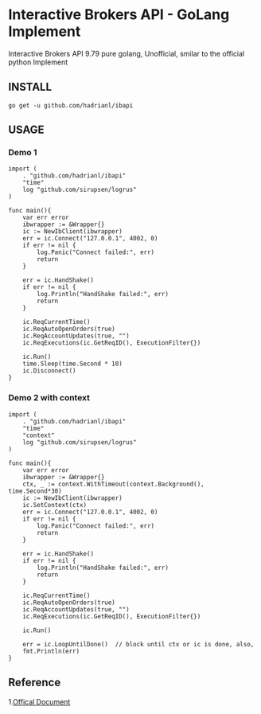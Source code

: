 # Interactive Brokers API - GoLang Implement
Interactive Brokers API 9.79
pure golang, Unofficial, smilar to the official python Implement


## INSTALL
`go get -u github.com/hadrianl/ibapi`

## USAGE
### Demo 1
```golang
import (
    . "github.com/hadrianl/ibapi"
    "time"
    log "github.com/sirupsen/logrus"
)

func main(){
    var err error
    ibwrapper := &Wrapper{}
    ic := NewIbClient(ibwrapper)
    err = ic.Connect("127.0.0.1", 4002, 0)
    if err != nil {
        log.Panic("Connect failed:", err)
        return
    }

    err = ic.HandShake()
    if err != nil {
        log.Println("HandShake failed:", err)
        return
    }

    ic.ReqCurrentTime()
    ic.ReqAutoOpenOrders(true)
    ic.ReqAccountUpdates(true, "")
    ic.ReqExecutions(ic.GetReqID(), ExecutionFilter{})

    ic.Run()
    time.Sleep(time.Second * 10)
    ic.Disconnect()
}

```

### Demo 2 with context 
```golang
import (
    . "github.com/hadrianl/ibapi"
    "time"
    "context"
    log "github.com/sirupsen/logrus"
)

func main(){
    var err error
    ibwrapper := &Wrapper{}
    ctx, _ := context.WithTimeout(context.Background(), time.Second*30)
    ic := NewIbClient(ibwrapper)
    ic.SetContext(ctx)
    err = ic.Connect("127.0.0.1", 4002, 0)
    if err != nil {
        log.Panic("Connect failed:", err)
        return
    }

    err = ic.HandShake()
    if err != nil {
        log.Println("HandShake failed:", err)
        return
    }

    ic.ReqCurrentTime()
    ic.ReqAutoOpenOrders(true)
    ic.ReqAccountUpdates(true, "")
    ic.ReqExecutions(ic.GetReqID(), ExecutionFilter{})

    ic.Run()
    
    err = ic.LoopUntilDone()  // block until ctx or ic is done, also, 
	fmt.Println(err)
}

```

## Reference 
1.[Offical Document](https://interactivebrokers.github.io/tws-api/) 
